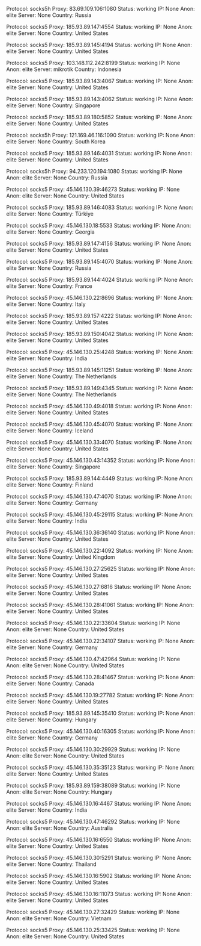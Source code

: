 Protocol: socks5h
Proxy: 83.69.109.106:1080
Status: working
IP: None
Anon: elite
Server: None
Country: Russia

Protocol: socks5
Proxy: 185.93.89.147:4554
Status: working
IP: None
Anon: elite
Server: None
Country: United States

Protocol: socks5
Proxy: 185.93.89.145:4194
Status: working
IP: None
Anon: elite
Server: None
Country: United States

Protocol: socks5
Proxy: 103.148.112.242:8199
Status: working
IP: None
Anon: elite
Server: mikrotik
Country: Indonesia

Protocol: socks5
Proxy: 185.93.89.143:4067
Status: working
IP: None
Anon: elite
Server: None
Country: United States

Protocol: socks5
Proxy: 185.93.89.143:4062
Status: working
IP: None
Anon: elite
Server: None
Country: Singapore

Protocol: socks5
Proxy: 185.93.89.180:5852
Status: working
IP: None
Anon: elite
Server: None
Country: United States

Protocol: socks5h
Proxy: 121.169.46.116:1090
Status: working
IP: None
Anon: elite
Server: None
Country: South Korea

Protocol: socks5
Proxy: 185.93.89.146:4031
Status: working
IP: None
Anon: elite
Server: None
Country: United States

Protocol: socks5h
Proxy: 94.233.120.194:1080
Status: working
IP: None
Anon: elite
Server: None
Country: Russia

Protocol: socks5
Proxy: 45.146.130.39:46273
Status: working
IP: None
Anon: elite
Server: None
Country: United States

Protocol: socks5
Proxy: 185.93.89.146:4083
Status: working
IP: None
Anon: elite
Server: None
Country: Türkiye

Protocol: socks5
Proxy: 45.146.130.18:5533
Status: working
IP: None
Anon: elite
Server: None
Country: Georgia

Protocol: socks5
Proxy: 185.93.89.147:4156
Status: working
IP: None
Anon: elite
Server: None
Country: United States

Protocol: socks5
Proxy: 185.93.89.145:4070
Status: working
IP: None
Anon: elite
Server: None
Country: Russia

Protocol: socks5
Proxy: 185.93.89.144:4024
Status: working
IP: None
Anon: elite
Server: None
Country: France

Protocol: socks5
Proxy: 45.146.130.22:8696
Status: working
IP: None
Anon: elite
Server: None
Country: Italy

Protocol: socks5
Proxy: 185.93.89.157:4222
Status: working
IP: None
Anon: elite
Server: None
Country: United States

Protocol: socks5
Proxy: 185.93.89.150:4042
Status: working
IP: None
Anon: elite
Server: None
Country: United States

Protocol: socks5
Proxy: 45.146.130.25:4248
Status: working
IP: None
Anon: elite
Server: None
Country: India

Protocol: socks5
Proxy: 185.93.89.145:11251
Status: working
IP: None
Anon: elite
Server: None
Country: The Netherlands

Protocol: socks5
Proxy: 185.93.89.149:4345
Status: working
IP: None
Anon: elite
Server: None
Country: The Netherlands

Protocol: socks5
Proxy: 45.146.130.49:4018
Status: working
IP: None
Anon: elite
Server: None
Country: United States

Protocol: socks5
Proxy: 45.146.130.45:4070
Status: working
IP: None
Anon: elite
Server: None
Country: Iceland

Protocol: socks5
Proxy: 45.146.130.33:4070
Status: working
IP: None
Anon: elite
Server: None
Country: United States

Protocol: socks5
Proxy: 45.146.130.43:14352
Status: working
IP: None
Anon: elite
Server: None
Country: Singapore

Protocol: socks5
Proxy: 185.93.89.144:4449
Status: working
IP: None
Anon: elite
Server: None
Country: Finland

Protocol: socks5
Proxy: 45.146.130.47:4070
Status: working
IP: None
Anon: elite
Server: None
Country: Germany

Protocol: socks5
Proxy: 45.146.130.45:29115
Status: working
IP: None
Anon: elite
Server: None
Country: India

Protocol: socks5
Proxy: 45.146.130.36:36140
Status: working
IP: None
Anon: elite
Server: None
Country: United States

Protocol: socks5
Proxy: 45.146.130.22:4092
Status: working
IP: None
Anon: elite
Server: None
Country: United Kingdom

Protocol: socks5
Proxy: 45.146.130.27:25625
Status: working
IP: None
Anon: elite
Server: None
Country: United States

Protocol: socks5
Proxy: 45.146.130.27:6816
Status: working
IP: None
Anon: elite
Server: None
Country: United States

Protocol: socks5
Proxy: 45.146.130.28:41061
Status: working
IP: None
Anon: elite
Server: None
Country: United States

Protocol: socks5
Proxy: 45.146.130.22:33604
Status: working
IP: None
Anon: elite
Server: None
Country: United States

Protocol: socks5
Proxy: 45.146.130.22:34107
Status: working
IP: None
Anon: elite
Server: None
Country: Germany

Protocol: socks5
Proxy: 45.146.130.47:42964
Status: working
IP: None
Anon: elite
Server: None
Country: United States

Protocol: socks5
Proxy: 45.146.130.28:41467
Status: working
IP: None
Anon: elite
Server: None
Country: Canada

Protocol: socks5
Proxy: 45.146.130.19:27782
Status: working
IP: None
Anon: elite
Server: None
Country: United States

Protocol: socks5
Proxy: 185.93.89.145:35410
Status: working
IP: None
Anon: elite
Server: None
Country: Hungary

Protocol: socks5
Proxy: 45.146.130.40:16305
Status: working
IP: None
Anon: elite
Server: None
Country: Germany

Protocol: socks5
Proxy: 45.146.130.30:29929
Status: working
IP: None
Anon: elite
Server: None
Country: United States

Protocol: socks5
Proxy: 45.146.130.35:35123
Status: working
IP: None
Anon: elite
Server: None
Country: United States

Protocol: socks5
Proxy: 185.93.89.159:38089
Status: working
IP: None
Anon: elite
Server: None
Country: Hungary

Protocol: socks5
Proxy: 45.146.130.16:4467
Status: working
IP: None
Anon: elite
Server: None
Country: India

Protocol: socks5
Proxy: 45.146.130.47:46292
Status: working
IP: None
Anon: elite
Server: None
Country: Australia

Protocol: socks5
Proxy: 45.146.130.16:6550
Status: working
IP: None
Anon: elite
Server: None
Country: United States

Protocol: socks5
Proxy: 45.146.130.30:5291
Status: working
IP: None
Anon: elite
Server: None
Country: Thailand

Protocol: socks5
Proxy: 45.146.130.16:5902
Status: working
IP: None
Anon: elite
Server: None
Country: United States

Protocol: socks5
Proxy: 45.146.130.16:11073
Status: working
IP: None
Anon: elite
Server: None
Country: United States

Protocol: socks5
Proxy: 45.146.130.27:32429
Status: working
IP: None
Anon: elite
Server: None
Country: Vietnam

Protocol: socks5
Proxy: 45.146.130.25:33425
Status: working
IP: None
Anon: elite
Server: None
Country: United States

